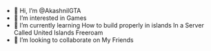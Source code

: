 - 👋 Hi, I’m @AkashnilGTA
- 👀 I’m interested in Games
- 🌱 I’m currently learning How to build properly in islands In a Server Called United Islands Freeroam
- 💞️ I’m looking to collaborate on My Friends


<!---
AkashnilGTA/AkashnilGTA is a ✨ special ✨ repository because its `README.md` (this file) appears on your GitHub profile.
You can click the Preview link to take a look at your changes.
--->
